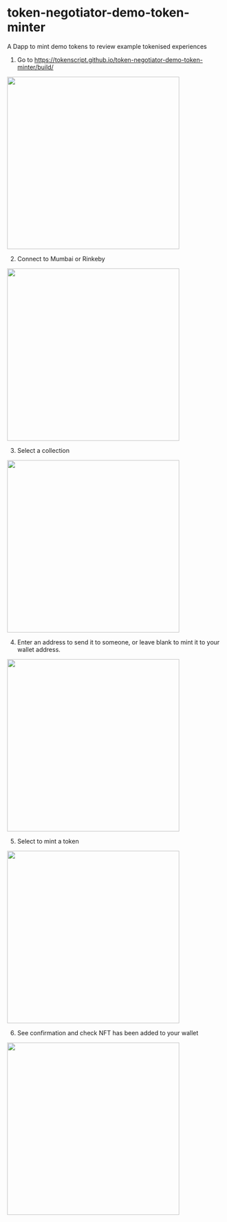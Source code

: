 # token-negotiator-demo-token-minter
A Dapp to mint demo tokens to review example tokenised experiences

1. Go to https://tokenscript.github.io/token-negotiator-demo-token-minter/build/

<img src="https://raw.githubusercontent.com/TokenScript/token-negotiator-demo-token-minter/main/2.png" width="400px">

2. Connect to Mumbai or Rinkeby

<img src="https://raw.githubusercontent.com/TokenScript/token-negotiator-demo-token-minter/main/1.png" width="400px">

3. Select a collection

<img src="https://raw.githubusercontent.com/TokenScript/token-negotiator-demo-token-minter/main/3.png" width="400px">

4. Enter an address to send it to someone, or leave blank to mint it to your wallet address.

<img src="https://raw.githubusercontent.com/TokenScript/token-negotiator-demo-token-minter/main/2.png" width="400px">

5. Select to mint a token

<img src="https://raw.githubusercontent.com/TokenScript/token-negotiator-demo-token-minter/main/4.png" width="400px">

6. See confirmation and check NFT has been added to your wallet

<img src="https://raw.githubusercontent.com/TokenScript/token-negotiator-demo-token-minter/main/5.png" width="400px">

